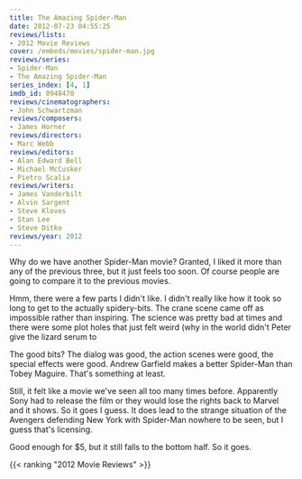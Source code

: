```yaml
---
title: The Amazing Spider-Man
date: 2012-07-23 04:55:25
reviews/lists:
- 2012 Movie Reviews
cover: /embeds/movies/spider-man.jpg
reviews/series:
- Spider-Man 
- The Amazing Spider-Man
series_index: [4, 1]
imdb_id: 0948470
reviews/cinematographers:
- John Schwartzman
reviews/composers:
- James Horner
reviews/directors:
- Marc Webb
reviews/editors:
- Alan Edward Bell
- Michael McCusker
- Pietro Scalia
reviews/writers:
- James Vanderbilt
- Alvin Sargent
- Steve Kloves
- Stan Lee
- Steve Ditko
reviews/year: 2012
---
```

Why do we have another Spider-Man movie? Granted, I liked it more than any of the previous three, but it just feels too soon. Of course people are going to compare it to the previous movies.

<!--more-->

Hmm, there were a few parts I didn't like. I didn't really like how it took so long to get to the actually spidery-bits. The crane scene came off as impossible rather than inspiring. The science was pretty bad at times and there were some plot holes that just felt weird (why in the world didn't Peter give the lizard serum to

The good bits? The dialog was good, the action scenes were good, the special effects were good. Andrew Garfield makes a better Spider-Man than Tobey Maguire. That's something at least.

Still, it felt like a movie we've seen all too many times before. Apparently Sony had to release the film or they would lose the rights back to Marvel and it shows. So it goes I guess. It does lead to the strange situation of the Avengers defending New York with Spider-Man nowhere to be seen, but I guess that's licensing.

Good enough for $5, but it still falls to the bottom half. So it goes.

{{< ranking "2012 Movie Reviews" >}}